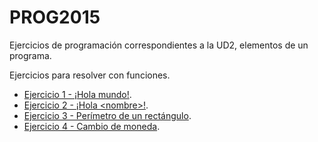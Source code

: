 # PROG2015

Ejercicios de programación correspondientes a la UD2, elementos de un programa. 

Ejercicios para resolver con funciones.

- [Ejercicio 1 - ¡Hola mundo!](./01_holamundo/).
- [Ejercicio 2 - ¡Hola \<nombre\>!](./02_holamundo_parametro/).
- [Ejercicio 3 - Perímetro de un rectángulo](./03_perimetro_rectangulo/).
- [Ejercicio 4 - Cambio de moneda](./04_calcular_cambio/).
